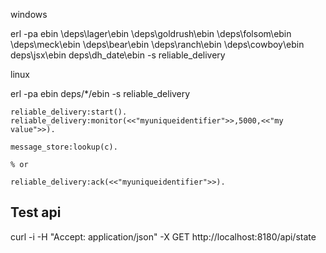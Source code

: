 
windows

erl -pa ebin \deps\lager\ebin \deps\goldrush\ebin \deps\folsom\ebin \deps\meck\ebin \deps\bear\ebin \deps\ranch\ebin \deps\cowboy\ebin deps\jsx\ebin deps\dh_date\ebin -s reliable_delivery

linux

erl -pa ebin deps/*/ebin -s reliable_delivery

```
reliable_delivery:start().
reliable_delivery:monitor(<<"myuniqueidentifier">>,5000,<<"my value">>).

message_store:lookup(c).

% or 

reliable_delivery:ack(<<"myuniqueidentifier">>).

```

Test api
--------

curl -i -H "Accept: application/json" -X GET http://localhost:8180/api/state

